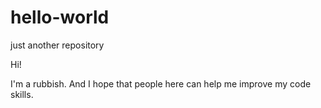 # hello-world
just another repository

Hi!

I'm a rubbish. And I hope that people here can help me improve my code skills.
